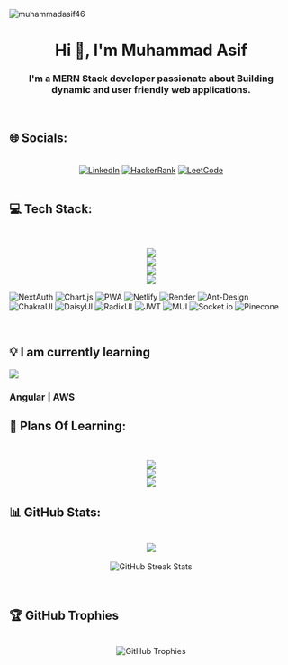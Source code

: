 <p align="left"> <img src="https://komarev.com/ghpvc/?username=muhammadasif46&label=Profile%20views&color=0e75b6&style=flat" alt="muhammadasif46" /> </p>

<h1 align="center">Hi 👋, I'm Muhammad Asif</h1>
<h3 align="center">I'm a MERN Stack developer passionate about Building dynamic and user friendly web applications.</h3>

<br/>

## 🌐 Socials:

<br/>

<div align="center">
<a href="https://www.linkedin.com/in/muhammad-asif-bb8107295"><img align="center" src="https://img.shields.io/badge/LinkedIn-%230077B5.svg?logo=linkedin&logoColor=white" alt="LinkedIn"></a>
<a href="https://www.hackerrank.com/asifahmed32c" target="blank"><img align="center" src="https://img.shields.io/badge/HackerRank-%232EC866.svg?logo=HackerRank&logoColor=white" alt="HackerRank"></a>
<a href="https://www.leetcode.com/Muhammadasif46"><img align="center" src="https://img.shields.io/badge/LeetCode-%23323300.svg?logo=LeetCode&logoColor=white" alt="LeetCode"></a>
</div>

<br/>

## 💻 Tech Stack:

<br/>

<p align='center'>
<img src="https://skillicons.dev/icons?i=git,html,css,js,firebase,github" />
<br>
<img src="https://skillicons.dev/icons?i=typescript,netlify,vercel,googlecloud,bootstrap,nextjs" />
<br>
<img src="https://skillicons.dev/icons?i=react,tailwind,redux,nodejs,expressjs,mongodb" />
<br>
<img src="https://skillicons.dev/icons?i=appwrite,npm,sass,vite,postman,figma" />
</p>

![NextAuth](https://img.shields.io/badge/nextauth-18171f.svg?style=for-the-badge&logo=nextauth&logoColor=white) ![Chart.js](https://img.shields.io/badge/chart.js-F5788D.svg?style=for-the-badge&logo=chart.js&logoColor=white) ![PWA](https://img.shields.io/badge/PWA-252525?style=for-the-badge&logo=pwa&logoColor=white) ![Netlify](https://img.shields.io/badge/netlify-%23000000.svg?style=for-the-badge&logo=netlify&logoColor=#00C7B7) ![Render](https://img.shields.io/badge/Render-%46E3B7.svg?style=for-the-badge&logo=render&logoColor=white) ![Ant-Design](https://img.shields.io/badge/-AntDesign-%230170FE?style=for-the-badge&logo=ant-design&logoColor=white) ![ChakraUI](https://img.shields.io/badge/chakra-%234ED1C5.svg?style=for-the-badge&logo=chakraui&logoColor=white) ![DaisyUI](https://img.shields.io/badge/daisyui-5A0EF8?style=for-the-badge&logo=daisyui&logoColor=white) ![RadixUI](https://img.shields.io/badge/RadixUI-252525?style=for-the-badge&logo=radixui&logoColor=white) ![JWT](https://img.shields.io/badge/JWT-black?style=for-the-badge&logo=JSON%20web%20tokens) ![MUI](https://img.shields.io/badge/MUI-%230081CB.svg?style=for-the-badge&logo=mui&logoColor=white) ![Socket.io](https://img.shields.io/badge/Socket.io-black?style=for-the-badge&logo=socket.io&badgeColor=010101) ![Pinecone](https://img.shields.io/badge/pinecone-0099ff.svg?style=for-the-badge&logo=pinecone&logoColor=white)

<br/>

## 💡 I am currently learning

<img src="https://skillicons.dev/icons?i=angular,aws" />
<h3>Angular | AWS </h3>

## 🎯 Plans Of Learning:

<br/>

<p align='center'>
  <img src="https://skillicons.dev/icons?i=docker,graphql,dotnet,jest,kubernetes" />
  <br>
  <img src="https://skillicons.dev/icons?i=python,vuejs,django,heroku,java" />
  <br>
  <img src="https://skillicons.dev/icons?i=flask,googlecloud,postgresql,mysql" />
  <br>
</p>


## 📊 GitHub Stats:

<br/>

<div align="center">
<img align="center" src="https://github-readme-stats.vercel.app/api/top-langs?username=muhammadasif46&theme=dark&hide_border=true&show_icons=true&count_private=true" />
</div>

<br/>

<div  align="center">
<img align="center" src="https://github-readme-streak-stats.herokuapp.com/?user=muhammadasif46&theme=dark&hide_border=true" alt="GitHub Streak Stats" />
</div>

<br/>

<div align="center">
<!-- <img align="center" src="https://github-readme-stats.vercel.app/api?username=muhammadasif46&show_icons=true&locale=en" alt="muhammadasif46" /> -->
</div>

<br/>

## 🏆 GitHub Trophies

<br/>

<div align="center"> 
<img src="https://github-profile-trophy.vercel.app/?username=muhammadasif46&theme=onedark&no-frame=true&no-bg=true&margin-w=4" alt="GitHub Trophies" /> 
</div>
